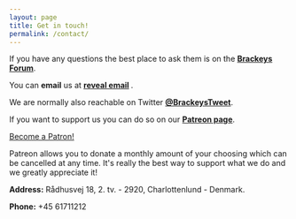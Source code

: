 ```yaml
---
layout: page
title: Get in touch!
permalink: /contact/
---
```


If you have any questions the best place to ask them is on the <b><a href="http://forum.brackeys.com/">Brackeys Forum</a></b>.

You can <b>email</b> us at <b>
<a href="http://www.google.com/recaptcha/mailhide/d?k=01au3jxyKOehWow1NZkzughA==&amp;c=tUpAAyTS3mzELdSM6h_8Hg==" onclick="window.open('http://www.google.com/recaptcha/mailhide/d?k\x3d01au3jxyKOehWow1NZkzughA\x3d\x3d\x26c\x3dtUpAAyTS3mzELdSM6h_8Hg\x3d\x3d', '', 'toolbar=0,scrollbars=0,location=0,statusbar=0,menubar=0,resizable=0,width=500,height=300'); return false;" title="Reveal this e-mail address"> reveal email</a>
</b>
.

We are normally also reachable on Twitter <b><a href="https://twitter.com/brackeystweet/">@BrackeysTweet</a></b>.

If you want to support us you can do so on our <b><a class="patreon" href="https://patreon.com/brackeys/">Patreon page</a></b>.

<a href="https://www.patreon.com/bePatron?u=3340404" data-patreon-widget-type="become-patron-button">Become a Patron!</a><script async src="https://c6.patreon.com/becomePatronButton.bundle.js"></script>

Patreon allows you to donate a monthly amount of your choosing which can be cancelled at any time. It's really the best way to support what we do and we greatly appreciate it!

<b>Address:</b> Rådhusvej 18, 2. tv. - 2920, Charlottenlund - Denmark.

<b>Phone:</b> +45 61711212